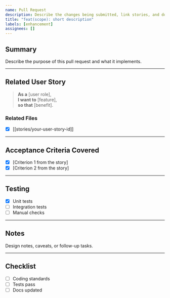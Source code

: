 ```yaml
---
name: Pull Request
description: Describe the changes being submitted, link stories, and document coverage
title: "feat(scope): short description"
labels: [enhancement]
assignees: []
---
```


## Summary

Describe the purpose of this pull request and what it implements.

---

## Related User Story

> **As a** [user role],  
> **I want to** [feature],  
> **so that** [benefit].

### Related Files
- [x] [[stories/your-user-story-id]]

---

## Acceptance Criteria Covered

- [x] [Criterion 1 from the story]
- [x] [Criterion 2 from the story]

---

## Testing

- [x] Unit tests
- [ ] Integration tests
- [ ] Manual checks

---

## Notes

Design notes, caveats, or follow-up tasks.

---

## Checklist

- [ ] Coding standards
- [ ] Tests pass
- [ ] Docs updated
